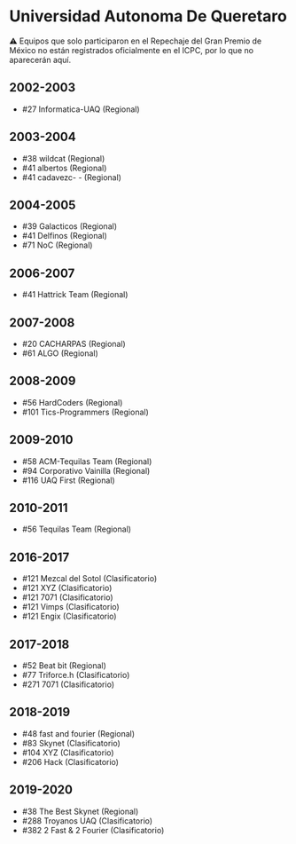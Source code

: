 # Universidad Autonoma De Queretaro

:warning: Equipos que solo participaron en el Repechaje del Gran Premio de México no están registrados oficialmente en el ICPC, por lo que no aparecerán aquí.

## 2002-2003

- #27 Informatica-UAQ (Regional)

## 2003-2004

- #38 wildcat (Regional)
- #41 albertos (Regional)
- #41 cadavezc- - (Regional)

## 2004-2005

- #39 Galacticos (Regional)
- #41 Delfinos (Regional)
- #71 NoC (Regional)

## 2006-2007

- #41 Hattrick Team (Regional)

## 2007-2008

- #20 CACHARPAS (Regional)
- #61 ALGO (Regional)

## 2008-2009

- #56 HardCoders (Regional)
- #101 Tics-Programmers (Regional)

## 2009-2010

- #58 ACM-Tequilas Team (Regional)
- #94 Corporativo Vainilla (Regional)
- #116 UAQ First (Regional)

## 2010-2011

- #56 Tequilas Team (Regional)

## 2016-2017

- #121 Mezcal del Sotol (Clasificatorio)
- #121 XYZ (Clasificatorio)
- #121 7071 (Clasificatorio)
- #121 Vimps (Clasificatorio)
- #121 Engix (Clasificatorio)

## 2017-2018

- #52 Beat bit (Regional)
- #77 Triforce.h (Clasificatorio)
- #271 7071 (Clasificatorio)

## 2018-2019

- #48 fast and fourier (Regional)
- #83 Skynet (Clasificatorio)
- #104 XYZ (Clasificatorio)
- #206 Hack (Clasificatorio)

## 2019-2020

- #38 The Best Skynet (Regional)
- #288 Troyanos UAQ (Clasificatorio)
- #382 2 Fast & 2 Fourier (Clasificatorio)


